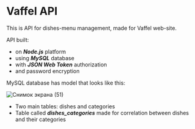 # Vaffel API

This is API for dishes-menu management, made for Vaffel web-site.

API built:

+ on ***Node.js*** platform
+ using ***MySQL*** database
+ with ***JSON Web Token*** authorization
+ and password encryption

MySQL database has model that looks like this:

![Снимок экрана (51)](https://user-images.githubusercontent.com/102211370/213512228-0064963b-f0a8-4d37-93f3-e18feafa652d.png)


+ Two main tables: dishes and categories
+ Table called ***dishes_categories*** made for correlation between dishes and their categories
